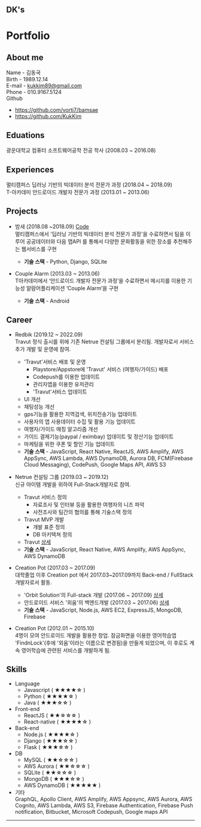 ## DK's
# Portfolio  


## About me
Name - 김동국  
Birth - 1989.12.14  
E-mail - kukkim89@gmail.com  
Phone - 010.9167.5124  
Github
- <https://github.com/vorti7/bamsae>
- <https://github.com/KukKim>

## Eduations
광운대학교 컴퓨터 소프트웨어공학 전공 학사 (2008.03 ~ 2016.08)

## Experiences
멀티캠퍼스 딥러닝 기반의 빅데이터 분석 전문가 과정 (2018.04 ~ 2018.09)  
T-아카데미 안드로이드 개발자 전문가 과정 (2013.01 ~ 2013.06)


## Projects
- 밤새 (2018.08 ~2018.09) [Code](https://github.com/vorti7/bamsae)  
멀티캠퍼스에서 '딥러닝 기반의 빅데이터 분석 전문가 과정'을 수료하면서 팀을 이루어 공공데이터와 다음 맵API 를 통해서 다양한 문화활동을 위한 장소를 추천해주는 웹서비스를 구현
    - **기술 스택** - Python, Django, SQLite

- Couple Alarm (2013.03 ~ 2013.06)  
T아카데미에서 ‘안드로이드 개발자 전문가 과정’을 수료하면서 메시지를 이용한 기능성 알람어플리케이션 ‘Couple Alarm’을 구현
    - **기술 스택** - Android

## Career
- Redbik (2019.12 ~ 2022.09)  
Travut 정식 출시를 위에 기존 Netrue 컨설팅 그룹에서 분리됨. 개발자로서 서비스 추가 개발 및 운영에 참여.
    - 'Travut'서비스 배포 및 운영
        - Playstore/Appstore에 'Travut' 서비스 (여행자/가이드) 배포
        - Codepush를 이용한 업데이트
        - 관리자앱을 이용한 유저관리
        - 'Travut'서비스 업데이트
    - UI 개선
    - 채팅성능 개선
    - gps기능을 활용한 지역검색, 위치전송기능 업데이트
    - 사용자의 앱 사용데이터 수집 및 활용 기능 업데이트
    - 여행자/가이드 매칭 알고리즘 개선
    - 가이드 결제기능(paypal / eximbay) 업데이트 및 정산기능 업데이트
    - 마케팅을 위한 쿠폰 및 할인 기능 업데이트
    - **기술 스택** - JavaScript, React Native, ReactJS, AWS Amplify, AWS AppSync, AWS Lambda, AWS DynamoDB, Aurora DB, FCM(Firebase Cloud Messaging), CodePush, Google Maps API, AWS S3

- Netrue 컨설팅 그룹 (2019.03 ~ 2019.12)  
신규 아이템 개발을 위하여 Full-Stack개발자로 참여. 
    - Travut 서비스 정의
        - 자료조사 및 인터뷰 등을 활용한 여행자의 니즈 파악
        - 사전조사와 팀간의 협의를 통해 기술스택 정의
    - Travut MVP 개발
        - 개발 표준 정의
        - DB 아키텍쳐 정의
    - Travut [상세](https://github.com/KukKim/portfolio/blob/master/Project/TRAVUT/portfolio.md)
    - **기술 스택** - JavaScript, React Native, AWS Amplify, AWS AppSync, AWS DynamoDB

- Creation Pot (2017.03 ~ 2017.09)  
대학졸업 이후 Creation pot 에서 2017.03~2017.09까지 Back-end / FullStack 개발자로서 활동.
    - 'Orbit Solution'의 Full-stack 개발 (2017.06 ~ 2017.09) [상세](https://github.com/KukKim/portfolio/blob/master/Project/OrbitSolution/portfolio.md)
    - 안드로이드 서비스 '외움'의 백엔드개발 (2017.03 ~ 2017.06) [상세](https://github.com/KukKim/portfolio/blob/master/Project/%EC%99%B8%EC%9B%80/portfolio.md)
    - **기술 스택** - JavaScript, Node.js, AWS EC2, ExpressJS, MongoDB, Firebase
    
- Creation Pot (2012.01 ~ 2015.10)  
4명이 모여 안드로이드 개발을 활용한 창업.
잠금화면을 이용한 영어학습앱 'FindnLock'(후에 '외움'이라는 이름으로 변경됨)을 만들게 되었으며, 이 후로도 계속 영어학습에 관련된 서비스를 개발하게 됨.

## Skills
- Language
    - Javascript ( **★★★★☆** )
    - Python ( **★★★★☆** )
    - Java ( **★★★☆☆** )
- Front-end
    - ReactJS ( **★★☆☆☆** )
    - React-native ( **★★★★☆** ) 
- Back-end
    - Node.js ( **★★★★☆** )
    - Django ( **★★★☆☆** )
    - Flask ( **★★★☆☆** )
- DB
    - MySQL ( **★★☆☆☆** )
    - AWS Aurora ( **★★☆☆☆** )
    - SQLite ( **★★☆☆☆** )
    - MongoDB ( **★★★☆☆** )
    - AWS DynamoDB ( **★★★★★** )
- 기타  
GraphQL, Apollo Client, AWS Amplify, AWS Appsync, AWS Aurora, AWS Cognito, AWS Lambda, AWS S3, Firebase Authentication, Firebase Push notification, Bitbucket, Microsoft Codepush, Google maps API
***